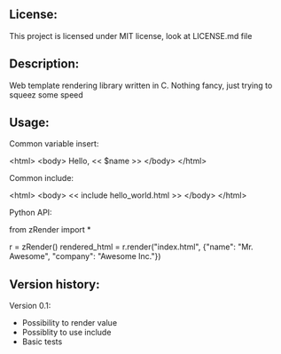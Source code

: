 License:
-------------------------
This project is licensed under MIT license, look at LICENSE.md file


Description:
-------------------------
Web template rendering library written in C. 
Nothing fancy, just trying to squeez some speed

Usage:
-------------------------
Common variable insert:

&lt;html&gt;
 &lt;body&gt;
  Hello, << $name >>
 &lt;/body&gt;
&lt;/html&gt;

Common include:

&lt;html&gt;
 &lt;body&gt;
  << include hello_world.html >>
 &lt;/body&gt;
&lt;/html&gt;


Python API:

from zRender import *

r = zRender()
rendered_html = r.render("index.html", {"name": "Mr. Awesome", "company": "Awesome Inc."})

Version history:
-------------------------
Version 0.1:
  * Possibility to render value
  * Possiblity to use include
  * Basic tests
